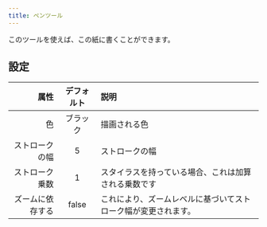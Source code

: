 ```yaml
---
title: ペンツール
---
```


このツールを使えば、この紙に書くことができます。

## 設定

|       属性 | デフォルト | 説明                              |
| -------: | :---: | :------------------------------ |
|        色 |  ブラック | 描画される色                          |
|  ストロークの幅 |   5   | ストロークの幅                         |
|  ストローク乗数 |   1   | スタイラスを持っている場合、これは加算される乗数です      |
| ズームに依存する | false | これにより、ズームレベルに基づいてストローク幅が変更されます。 |
